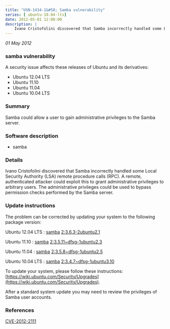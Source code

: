 ```yaml
---
title: "USN-1434-1&#58; Samba vulnerability"
series: [ ubuntu-10.04-lts]
date: 2012-05-01 12:00:00
description: |
    Ivano Cristofolini discovered that Samba incorrectly handled some Local Security Authority (LSA) remote procedure calls (RPC). A remote, authenticated attacker could exploit this to grant administrative privileges to arbitrary users. The administrative privileges could be used to bypass permission checks performed by the Samba server. 
--- 
```

 
 

*01 May 2012*

### samba vulnerability

A security issue affects these releases of Ubuntu and its derivatives:

* Ubuntu 12.04 LTS
* Ubuntu 11.10
* Ubuntu 11.04
* Ubuntu 10.04 LTS

### Summary

Samba could allow a user to gain administrative privileges to the Samba server. 

### Software description

* samba 

### Details

Ivano Cristofolini discovered that Samba incorrectly handled some Local Security Authority (LSA) remote procedure calls (RPC). A remote, authenticated attacker could exploit this to grant administrative privileges to arbitrary users. The administrative privileges could be used to bypass permission checks performed by the Samba server. 

### Update instructions

The problem can be corrected by updating your system to the following package version:

Ubuntu 12.04 LTS
 : [samba](https://launchpad.net/ubuntu/+source/samba) <span> [2:3.6.3-2ubuntu2.1](https://launchpad.net/ubuntu/+source/samba/2:3.6.3-2ubuntu2.1) </span> 

Ubuntu 11.10
 : [samba](https://launchpad.net/ubuntu/+source/samba) <span> [2:3.5.11~dfsg-1ubuntu2.3](https://launchpad.net/ubuntu/+source/samba/2:3.5.11~dfsg-1ubuntu2.3) </span> 

Ubuntu 11.04
 : [samba](https://launchpad.net/ubuntu/+source/samba) <span> [2:3.5.8~dfsg-1ubuntu2.5](https://launchpad.net/ubuntu/+source/samba/2:3.5.8~dfsg-1ubuntu2.5) </span> 

Ubuntu 10.04 LTS
 : [samba](https://launchpad.net/ubuntu/+source/samba) <span> [2:3.4.7~dfsg-1ubuntu3.10](https://launchpad.net/ubuntu/+source/samba/2:3.4.7~dfsg-1ubuntu3.10) </span> 

To update your system, please follow these instructions: [https://wiki.ubuntu.com/Security/Upgrades](https://wiki.ubuntu.com/Security/Upgrades).

After a standard system update you may need to review the privileges of Samba user accounts. 

### References

 
 [CVE-2012-2111](http://people.ubuntu.com/~ubuntu-security/cve/CVE-2012-2111)
 

